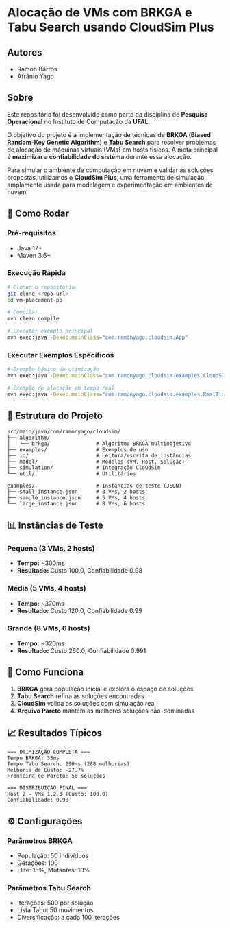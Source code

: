 # Alocação de VMs com BRKGA e Tabu Search usando CloudSim Plus

## Autores

- Ramon Barros  
- Afrânio Yago

## Sobre

Este repositório foi desenvolvido como parte da disciplina de **Pesquisa Operacional** no Instituto de Computação da **UFAL**.

O objetivo do projeto é a implementação de técnicas de **BRKGA (Biased Random-Key Genetic Algorithm)** e **Tabu Search** para resolver problemas de alocação de máquinas virtuais (VMs) em hosts físicos. A meta principal é **maximizar a confiabilidade do sistema** durante essa alocação.

Para simular o ambiente de computação em nuvem e validar as soluções propostas, utilizamos o **CloudSim Plus**, uma ferramenta de simulação amplamente usada para modelagem e experimentação em ambientes de nuvem.


## 🚀 Como Rodar

### Pré-requisitos
- Java 17+
- Maven 3.6+

### Execução Rápida
```bash
# Clonar o repositório
git clone <repo-url>
cd vm-placement-po

# Compilar
mvn clean compile

# Executar exemplo principal
mvn exec:java -Dexec.mainClass="com.ramonyago.cloudsim.App"
```

### Executar Exemplos Específicos
```bash
# Exemplo básico de otimização
mvn exec:java -Dexec.mainClass="com.ramonyago.cloudsim.examples.CloudSimExample"

# Exemplo de alocação em tempo real
mvn exec:java -Dexec.mainClass="com.ramonyago.cloudsim.examples.RealTimeAllocationExample"
```

## 📁 Estrutura do Projeto

```
src/main/java/com/ramonyago/cloudsim/
├── algorithm/
│   └── brkga/               # Algoritmo BRKGA multiobjetivo
├── examples/                # Exemplos de uso
├── io/                      # Leitura/escrita de instâncias
├── model/                   # Modelos (VM, Host, Solução)
├── simulation/              # Integração CloudSim
└── util/                    # Utilitários

examples/                    # Instâncias de teste (JSON)
├── small_instance.json      # 3 VMs, 2 hosts
├── sample_instance.json     # 5 VMs, 4 hosts
└── large_instance.json      # 8 VMs, 6 hosts
```

## 📊 Instâncias de Teste

### Pequena (3 VMs, 2 hosts)
- **Tempo:** ~300ms
- **Resultado:** Custo 100.0, Confiabilidade 0.98

### Média (5 VMs, 4 hosts)  
- **Tempo:** ~370ms
- **Resultado:** Custo 120.0, Confiabilidade 0.99

### Grande (8 VMs, 6 hosts)
- **Tempo:** ~320ms
- **Resultado:** Custo 260.0, Confiabilidade 0.991

## 🔧 Como Funciona

1. **BRKGA** gera população inicial e explora o espaço de soluções
2. **Tabu Search** refina as soluções encontradas
3. **CloudSim** valida as soluções com simulação real
4. **Arquivo Pareto** mantém as melhores soluções não-dominadas

## 📈 Resultados Típicos

```
=== OTIMIZAÇÃO COMPLETA ===
Tempo BRKGA: 35ms
Tempo Tabu Search: 290ms (288 melhorias)
Melhoria de Custo: -27.7%
Fronteira de Pareto: 50 soluções

=== DISTRIBUIÇÃO FINAL ===
Host 2 → VMs 1,2,3 (Custo: 100.0)
Confiabilidade: 0.98
```

## ⚙️ Configurações

### Parâmetros BRKGA
- População: 50 indivíduos
- Gerações: 100
- Elite: 15%, Mutantes: 10%

### Parâmetros Tabu Search  
- Iterações: 500 por solução
- Lista Tabu: 50 movimentos
- Diversificação: a cada 100 iterações
